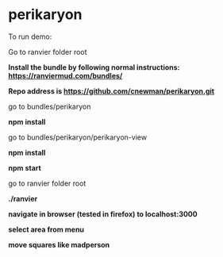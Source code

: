 # perikaryon

To run demo:

Go to ranvier folder root

**Install the bundle by following normal instructions: https://ranviermud.com/bundles/**

**Repo address is https://github.com/cnewman/perikaryon.git**

go to bundles/perikaryon

**npm install**

go to bundles/perikaryon/perikaryon-view

**npm install**

**npm start**

go to ranvier folder root

**./ranvier**

**navigate in browser (tested in firefox) to localhost:3000**

**select area from menu**

**move squares like madperson**
